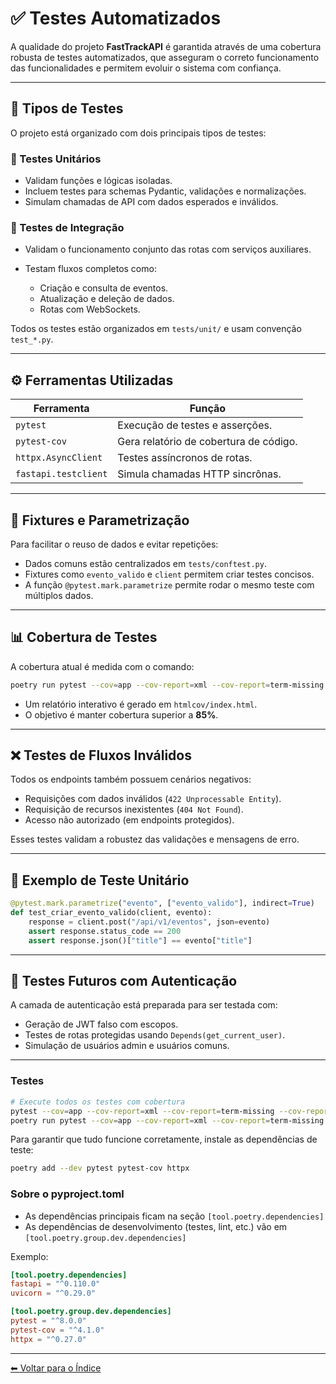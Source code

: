 # ✅ Testes Automatizados

A qualidade do projeto **FastTrackAPI** é garantida através de uma cobertura robusta de testes automatizados, que asseguram o correto funcionamento das funcionalidades e permitem evoluir o sistema com confiança.

---

## 🧪 Tipos de Testes

O projeto está organizado com dois principais tipos de testes:

### 🔹 Testes Unitários

* Validam funções e lógicas isoladas.
* Incluem testes para schemas Pydantic, validações e normalizações.
* Simulam chamadas de API com dados esperados e inválidos.

### 🔸 Testes de Integração

* Validam o funcionamento conjunto das rotas com serviços auxiliares.
* Testam fluxos completos como:

  * Criação e consulta de eventos.
  * Atualização e deleção de dados.
  * Rotas com WebSockets.

Todos os testes estão organizados em `tests/unit/` e usam convenção `test_*.py`.

---

## ⚙️ Ferramentas Utilizadas

| Ferramenta           | Função                                 |
| -------------------- | -------------------------------------- |
| `pytest`             | Execução de testes e asserções.        |
| `pytest-cov`         | Gera relatório de cobertura de código. |
| `httpx.AsyncClient`  | Testes assíncronos de rotas.           |
| `fastapi.testclient` | Simula chamadas HTTP sincrônas.        |

---

## 🔁 Fixtures e Parametrização

Para facilitar o reuso de dados e evitar repetições:

* Dados comuns estão centralizados em `tests/conftest.py`.
* Fixtures como `evento_valido` e `client` permitem criar testes concisos.
* A função `@pytest.mark.parametrize` permite rodar o mesmo teste com múltiplos dados.

---

## 📊 Cobertura de Testes

A cobertura atual é medida com o comando:

```bash
poetry run pytest --cov=app --cov-report=xml --cov-report=term-missing --cov-report=html
```

* Um relatório interativo é gerado em `htmlcov/index.html`.
* O objetivo é manter cobertura superior a **85%**.

---

## ❌ Testes de Fluxos Inválidos

Todos os endpoints também possuem cenários negativos:

* Requisições com dados inválidos (`422 Unprocessable Entity`).
* Requisição de recursos inexistentes (`404 Not Found`).
* Acesso não autorizado (em endpoints protegidos).

Esses testes validam a robustez das validações e mensagens de erro.

---

## 🧰 Exemplo de Teste Unitário

```python
@pytest.mark.parametrize("evento", ["evento_valido"], indirect=True)
def test_criar_evento_valido(client, evento):
    response = client.post("/api/v1/eventos", json=evento)
    assert response.status_code == 200
    assert response.json()["title"] == evento["title"]
```

---

## 🔐 Testes Futuros com Autenticação

A camada de autenticação está preparada para ser testada com:

* Geração de JWT falso com escopos.
* Testes de rotas protegidas usando `Depends(get_current_user)`.
* Simulação de usuários admin e usuários comuns.

---

### Testes

```bash
# Execute todos os testes com cobertura
pytest --cov=app --cov-report=xml --cov-report=term-missing --cov-report=html
poetry run pytest --cov=app --cov-report=xml --cov-report=term-missing --cov-report=html
```

Para garantir que tudo funcione corretamente, instale as dependências de teste:

```bash
poetry add --dev pytest pytest-cov httpx
```

### Sobre o pyproject.toml

- As dependências principais ficam na seção `[tool.poetry.dependencies]`
- As dependências de desenvolvimento (testes, lint, etc.) vão em `[tool.poetry.group.dev.dependencies]`

Exemplo:
```toml
[tool.poetry.dependencies]
fastapi = "^0.110.0"
uvicorn = "^0.29.0"

[tool.poetry.group.dev.dependencies]
pytest = "^8.0.0"
pytest-cov = "^4.1.0"
httpx = "^0.27.0"
```

---

[⬅ Voltar para o Índice](../README.md)
